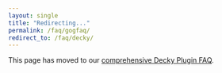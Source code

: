 ```yaml
---
layout: single
title: "Redirecting..."
permalink: /faq/gogfaq/
redirect_to: /faq/decky/
---
```


This page has moved to our [comprehensive Decky Plugin FAQ](/faq/decky/).